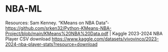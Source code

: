 # NBA-ML
Resources:
Sam Kenney. “KMeans on NBA Data”- https://github.com/srken32/Python-KMeans-NBA-Project/blob/main/KMeans%20NBA%20Data.pdf | 
Kaggle 2023-2024 NBA Player CSV download
https://www.kaggle.com/datasets/vivovinco/2023-2024-nba-player-stats?resource=download
